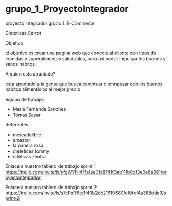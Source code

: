# grupo_1_ProyectoIntegrador
proyecto integrador grupo 1. E-Commerce


Dieteticas Carrot


Objetivo

el objetivo es crear una pagina web que conecte al cliente con tipos 
de comidas y superalimentos saludables, para asi poder impulsar los 
buenos y sanos habitos.


A quien esta apuntado?

esta apuntado a la gente que busca continuar o emnpezar con los
buenos habitos alimenticios al mejor precio



equipo de trabajo: 
- Maria Fernanda Sanchez
- Tomas Sayar




Referentes:
- mercadolibre
- amazon
- la panera rosa
- dieteticas tommy
- diteticas zentra

Enlace a nuestro tablero de trabajo sprint 1
https://trello.com/invite/b/yfgWYNl4/7a1ae3fa8741f3ab111b0cf3e0e8a661/proyectontegrador

Enlace a nuestro tablero de trabajo sprint 2
https://trello.com/invite/b/s7cPqR6c/1f40b2dc21619680fef0fcf4a388dda9/sprint-2
